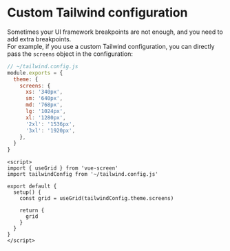# Custom Tailwind configuration

Sometimes your UI framework breakpoints are not enough, and you need to add extra breakpoints.<br>
For example, if you use a custom Tailwind configuration, you can directly pass the `screens` object in the configuration:

```js
// ~/tailwind.config.js
module.exports = {
  theme: {
    screens: {
      xs: '340px',
      sm: '640px',
      md: '768px',
      lg: '1024px',
      xl: '1280px',
      '2xl': '1536px',
      '3xl': '1920px',
    },
  }
}
```

```vue
<script>
import { useGrid } from 'vue-screen'
import tailwindConfig from '~/tailwind.config.js'

export default {
  setup() {
    const grid = useGrid(tailwindConfig.theme.screens)

    return {
      grid
    }
  }
}
</script>
```
